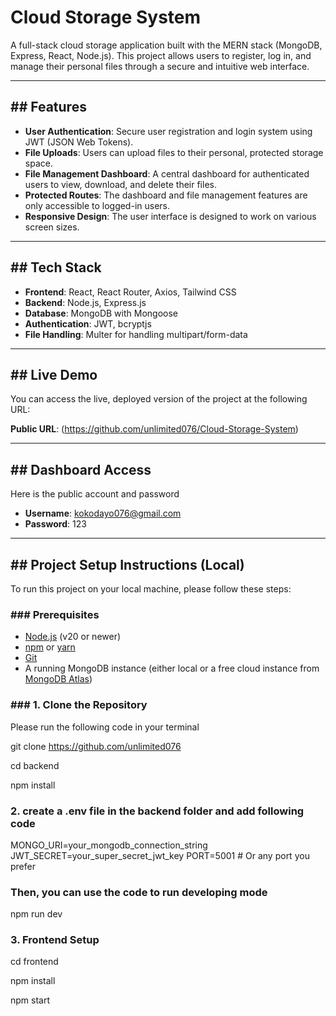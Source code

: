 #  Cloud Storage System

A full-stack cloud storage application built with the MERN stack (MongoDB, Express, React, Node.js). This project allows users to register, log in, and manage their personal files through a secure and intuitive web interface.

---

## ##  Features

* **User Authentication**: Secure user registration and login system using JWT (JSON Web Tokens).
* **File Uploads**: Users can upload files to their personal, protected storage space.
* **File Management Dashboard**: A central dashboard for authenticated users to view, download, and delete their files.
* **Protected Routes**: The dashboard and file management features are only accessible to logged-in users.
* **Responsive Design**: The user interface is designed to work on various screen sizes.

---

## ##  Tech Stack

* **Frontend**: React, React Router, Axios, Tailwind CSS
* **Backend**: Node.js, Express.js
* **Database**: MongoDB with Mongoose
* **Authentication**: JWT, bcryptjs
* **File Handling**: Multer for handling multipart/form-data

---

## ## Live Demo

You can access the live, deployed version of the project at the following URL:

**Public URL**: (https://github.com/unlimited076/Cloud-Storage-System)

---

## ##  Dashboard Access

Here is the public account and password

* **Username**: kokodayo076@gmail.com
* **Password**: 123

---

## ## Project Setup Instructions (Local)

To run this project on your local machine, please follow these steps:

### ### Prerequisites

* [Node.js](https://nodejs.org/) (v20 or newer)
* [npm](https://www.npmjs.com/) or [yarn](https://yarnpkg.com/)
* [Git](https://git-scm.com/)
* A running MongoDB instance (either local or a free cloud instance from [MongoDB Atlas](https://www.mongodb.com/cloud/atlas))

### ### 1. Clone the Repository
Please run the following code in your terminal

git clone https://github.com/unlimited076

cd backend

npm install

### 2. create a .env file in the backend folder and add following code

MONGO_URI=your_mongodb_connection_string
JWT_SECRET=your_super_secret_jwt_key
PORT=5001 # Or any port you prefer

### Then, you can use the code to run developing mode

npm run dev

### 3. Frontend Setup

cd frontend

npm install

npm start
